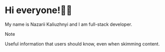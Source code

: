 # Hi everyone!👋🏻
My name is Nazarii Kaliuzhnyi and I am full-stack developer.

> [!NOTE]
> Useful information that users should know, even when skimming content.
